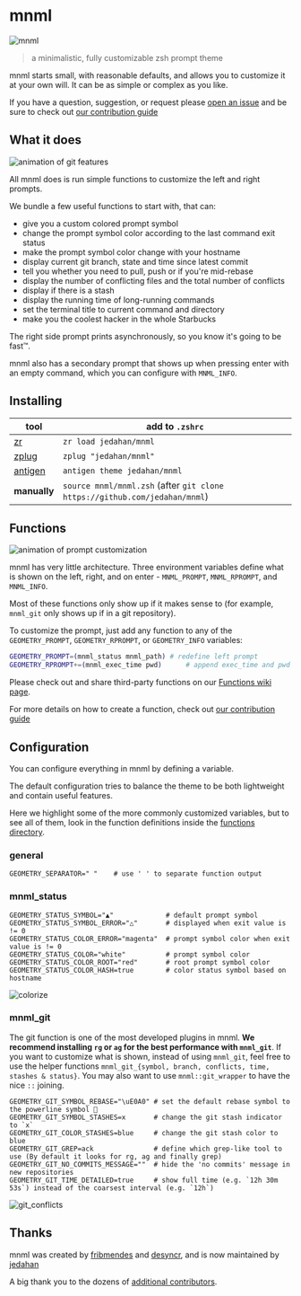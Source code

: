 # mnml

![mnml](images/branding/thumbnail-solo.png)

> a minimalistic, fully customizable zsh prompt theme

mnml starts small, with reasonable defaults, and allows you to customize it at your own will.
It can be as simple or complex as you like.

If you have a question, suggestion, or request please [open an issue][] and be sure to check out [our contribution guide][]

## What it does

![animation of git features](./images/screencasts/git.svg)

All mnml does is run simple functions to customize the left and right prompts.

We bundle a few useful functions to start with, that can:

- give you a custom colored prompt symbol
- change the prompt symbol color according to the last command exit status
- make the prompt symbol color change with your hostname
- display current git branch, state and time since latest commit
- tell you whether you need to pull, push or if you're mid-rebase
- display the number of conflicting files and the total number of conflicts
- display if there is a stash
- display the running time of long-running commands
- set the terminal title to current command and directory
- make you the coolest hacker in the whole Starbucks

The right side prompt prints asynchronously, so you know it's going to be fast™.

mnml also has a secondary prompt that shows up when pressing enter with an empty command, which you can configure with `MNML_INFO`.

## Installing

tool          | add to `.zshrc`
--------------|--------------------------------------
[zr][]        | `zr load jedahan/mnml`
[zplug][]     | `zplug "jedahan/mnml"`
[antigen][]   | `antigen theme jedahan/mnml`
**manually**  | `source mnml/mnml.zsh` (after `git clone https://github.com/jedahan/mnml`)

## Functions

![animation of prompt customization](./images/screencasts/functions.svg)

mnml has very little architecture. Three environment variables define what is shown on the left, right, and on enter - `MNML_PROMPT`, `MNML_RPROMPT`, and `MNML_INFO`.

Most of these functions only show up if it makes sense to (for example, `mnml_git` only shows up if in a git repository).

To customize the prompt, just add any function to any of the `GEOMETRY_PROMPT`, `GEOMETRY_RPROMPT`, or `GEOMETRY_INFO` variables:

```sh
GEOMETRY_PROMPT=(mnml_status mnml_path) # redefine left prompt
GEOMETRY_RPROMPT+=(mnml_exec_time pwd)      # append exec_time and pwd right prompt
```

Please check out and share third-party functions on our [Functions wiki page](https://github.com/mnml-zsh/mnml/wiki/Functions).

For more details on how to create a function, check out [our contribution guide][]

## Configuration

You can configure everything in mnml by defining a variable.

The default configuration tries to balance the theme to be both lightweight and contain useful features.

Here we highlight some of the more commonly customized variables, but to see all of them, look in the function definitions inside the [functions directory](/function).

### general

```shell
GEOMETRY_SEPARATOR=" "    # use ' ' to separate function output
```

### mnml_status

```shell
GEOMETRY_STATUS_SYMBOL="▲"             # default prompt symbol
GEOMETRY_STATUS_SYMBOL_ERROR="△"       # displayed when exit value is != 0
GEOMETRY_STATUS_COLOR_ERROR="magenta"  # prompt symbol color when exit value is != 0
GEOMETRY_STATUS_COLOR="white"          # prompt symbol color
GEOMETRY_STATUS_COLOR_ROOT="red"       # root prompt symbol color
GEOMETRY_STATUS_COLOR_HASH=true        # color status symbol based on hostname
```

![colorize](/images/screenshots/colorize.png)

### mnml_git

The git function is one of the most developed plugins in mnml.
**We recommend installing `rg` or `ag` for the best performance with `mnml_git`**.
If you want to customize what is shown, instead of using `mnml_git`, feel free to use the helper functions `mnml_git_{symbol, branch, conflicts, time, stashes & status}`. You may also want to use `mnml::git_wrapper` to have the nice `::` joining.

```shell
GEOMETRY_GIT_SYMBOL_REBASE="\uE0A0" # set the default rebase symbol to the powerline symbol 
GEOMETRY_GIT_SYMBOL_STASHES=x       # change the git stash indicator to `x`
GEOMETRY_GIT_COLOR_STASHES=blue     # change the git stash color to blue
GEOMETRY_GIT_GREP=ack               # define which grep-like tool to use (By default it looks for rg, ag and finally grep)
GEOMETRY_GIT_NO_COMMITS_MESSAGE=""  # hide the 'no commits' message in new repositories
GEOMETRY_GIT_TIME_DETAILED=true     # show full time (e.g. `12h 30m 53s`) instead of the coarsest interval (e.g. `12h`)
```

![git_conflicts](/images/screenshots/git_conflicts.png)

## Thanks

mnml was created by [fribmendes](https://github.com/fribmendes) and [desyncr](https://github.com/desyncr), and is now maintained by [jedahan](https://github.com/jedahan)

A big thank you to the dozens of [additional contributors](https://github.com/mnml-zsh/mnml/graphs/contributors).

[open an issue]: https://github.com/mnml-zsh/mnml/issues/new
[zr]: https://github.com/jedahan/zr
[zplug]: https://github.com/zplug/zplug
[antigen]: https://github.com/zsh-users/antigen
[oh-my-zsh]: https://github.com/robbyrussell/oh-my-zsh
[our contribution guide]: contributing.md
